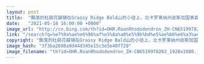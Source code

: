 ```yaml
---
layout: post
title:  "飘落的杜鹃花瓣铺在Grassy Ridge Bald山的小径上，北卡罗莱纳州皮斯加国家森林"
date:   "2021-05-18 16:00:00 +0800"
image_url: "http://cn.bing.com/th?id=OHR.RoanRhododendron_ZH-CN6519978283_1920x1080.jpg&rf=LaDigue_1920x1080.jpg&pid=hp"
link: "/search?q=%e7%9a%ae%e6%96%af%e5%8a%a0%e5%9b%bd%e5%ae%b6%e6%a3%ae%e6%9e%97&form=hpcapt&mkt=zh-cn"
copyright: "飘落的杜鹃花瓣铺在Grassy Ridge Bald山的小径上，北卡罗莱纳州皮斯加国家森林 (© aheflin/Getty Images Plus)"
image_hash: "3f3ba2698a9d44d345e15c3e5e40ff29"
image_filename: "th?id=OHR.RoanRhododendron_ZH-CN6519978283_1920x1080.jpg&rf=LaDigue_1920x1080.jpg&pid=hp"
---
```

